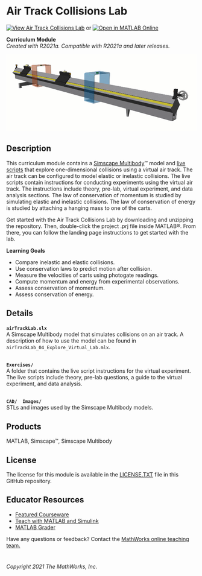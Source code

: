 # Air Track Collisions Lab 
[![View Air Track Collisions Lab](https://www.mathworks.com/matlabcentral/images/matlab-file-exchange.svg)](https://www.mathworks.com/matlabcentral/fileexchange/94230-air-track-collisions-lab)
or [![Open in MATLAB Online](https://www.mathworks.com/images/responsive/global/open-in-matlab-online.svg)](https://matlab.mathworks.com/open/github/v1?repo=MathWorks-Teaching-Resources/Air-Track-Collisions-Lab&project=Air_Track_Lab.prj)

**Curriculum Module**  
_Created with R2021a. Compatible with R2021a and later releases._  

<img src="./SupportingFiles/airTrackAnimation.gif" width="700">

## Description ##
This curriculum module contains a [Simscape Multibody](https://www.mathworks.com/products/simscape-multibody.html)&trade; model and [live scripts](https://www.mathworks.com/products/matlab/live-editor.html) that explore one-dimensional collisions using a virtual air track. The air track can be configured to model elastic or inelastic collisions. The live scripts contain instructions for conducting experiments using the virtual air track. The instructions include theory, pre-lab, virtual experiment, and data analysis sections. The law of conservation of momentum is studied by simulating elastic and inelastic collisions. The law of conservation of energy is studied by attaching a hanging mass to one of the carts.

Get started with the Air Track Collisions Lab by downloading and unzipping the repository. Then, double-click the project .prj file inside MATLAB&reg;. From there, you can follow the landing page instructions to get started with the lab.

**Learning Goals**
- Compare inelastic and elastic collisions.
- Use conservation laws to predict motion after collision.
- Measure the velocities of carts using photogate readings.
- Compute momentum and energy from experimental observations.
- Assess conservation of momentum.
- Assess conservation of energy.

## Details ##

**`airTrackLab.slx`**  
A Simscape Multibody model that simulates collisions on an air track. A description of how to use the model can be found in `airTrackLab_04_Explore_Virtual_Lab.mlx`.

## ##

**`Exercises/`**  
A folder that contains the live script instructions for the virtual experiment. The live scripts include theory, pre-lab questions, a guide to the virtual experiment, and data analysis.

## ##
**`CAD/  Images/`**  
STLs and images used by the Simscape Multibody models.

## Products ##
MATLAB, Simscape&trade;, Simscape Multibody

## License ##
The license for this module is available in the [LICENSE.TXT](license.txt) file in this GitHub repository.

## Educator Resources ##
* [Featured Courseware](https://www.mathworks.com/academia/courseware/course-materials.html)
* [Teach with MATLAB and Simulink](https://www.mathworks.com/academia/educators.html)
* [MATLAB Grader](https://www.mathworks.com/products/matlab-grader.html)

Have any questions or feedback? Contact the <a href="mailto:onlineteaching@mathworks.com">MathWorks online teaching team.</a>

# #

_Copyright 2021 The MathWorks, Inc._
